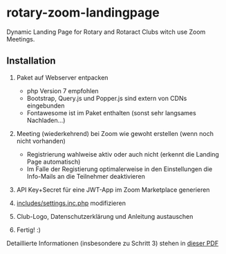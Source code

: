 # rotary-zoom-landingpage
Dynamic Landing Page for Rotary and Rotaract Clubs witch use Zoom Meetings.

## Installation

1. Paket auf Webserver entpacken
   - php Version 7 empfohlen
   - Bootstrap, Query.js und Popper.js sind extern von CDNs eingebunden
   - Fontawesome ist im Paket enthalten (sonst sehr langsames Nachladen…)

2. Meeting (wiederkehrend) bei Zoom wie gewoht erstellen (wenn noch nicht vorhanden)
    - Registrierung wahlweise aktiv oder auch nicht (erkennt die Landing Page automatisch)
    - Im Falle der Registierung optimalerweise in den Einstellungen die Info-Mails an die Teilnehmer deaktivieren

3. API Key+Secret für eine JWT-App im Zoom Marketplace generieren

4. [includes/settings.inc.php](include/settings.inc.php) modifizieren

5. Club-Logo, Datenschutzerklärung und Anleitung austauschen

6. Fertig! :)

Detaillierte Informationen (insbesondere zu Schritt 3) stehen in [dieser PDF](landing-page_beschreibung_v01.pdf)
